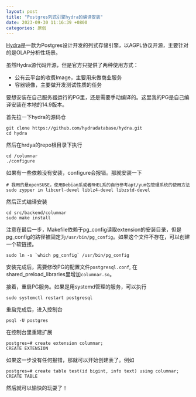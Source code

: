 ```yaml
---
layout: post
title: "Postgres列式引擎hydra的编译安装"
date: 2023-09-30 11:16:39 +0800
categories: 原创
---
```


[Hydra](https://www.hydra.so/)是一款为Postgres设计开发的列式存储引擎，以AGPL协议开源，主要针对的是OLAP分析性场景。

虽然Hydra源代码开源，但是官方只提供了两种使用方式：
- 公有云平台的收费Image，主要用来做商业服务
- 容器镜像，主要做开发测试性质的任务

要想安装在自己服务器运行的PG里，还是需要手动编译的。这里我的PG是自己编译安装在本地的14.9版本。

首先拉一下hydra的源码仓

```
git clone https://github.com/hydradatabase/hydra.git
cd hydra
```

然后在hrdya的repo根目录下执行

```
cd /columnar 
./configure
```

如果有一些依赖没有安装，configure会报错。那就安装一下

```
# 我用的是openSUSE，使用Debian系或者RHEL系的自行参考apt/yum包管理系统的使用方法
sudo zypper in libcurl-devel liblz4-devel libzstd-devel 
```

然后正式编译安装

```
cd src/backend/columnar 
sudo make install
```

注意在最后一步，Makefile依赖于pg_config读取extension的安装目录，但是pg_config的路径被固定为`/usr/bin/pg_config`。如果这个文件不存在，可以创建一个软链接。

```
sudo ln -s `which pg_config` /usr/bin/pg_config
```

安装完成后，需要修改PG的配置文件`postgresql.conf`, 在shared_preload_libraries里增加`columnar.so`。

接着，重启PG服务。如果是用systemd管理的服务，可以执行

```
sudo systemctl restart postgresql
```

重启完成后，进入控制台

```
psql -U postgres
```

在控制台里重建扩展

```
postgres=# create extension columnar;
CREATE EXTENSION
```

如果这一步没有任何报错，那就可以开始创建表了。例如

```
postgres=# create table test(id bigint, info text) using columnar;
CREATE TABLE
```

然后就可以愉快的玩耍了！

